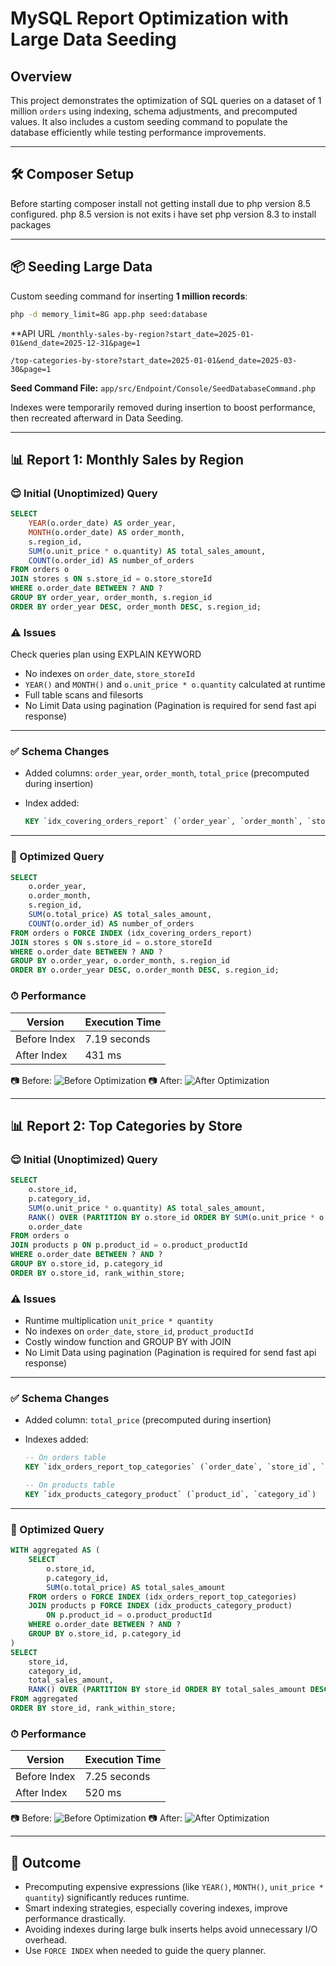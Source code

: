 # MySQL Report Optimization with Large Data Seeding

## Overview

This project demonstrates the optimization of SQL queries on a dataset of 1 million `orders` using indexing, schema adjustments, and precomputed values. It also includes a custom seeding command to populate the database efficiently while testing performance improvements.

---

## 🛠 Composer Setup

Before starting composer install not getting install due to php version 8.5 configured. php 8.5 version is not exits i have set php version 8.3 to install packages 

---

## 📦 Seeding Large Data

Custom seeding command for inserting **1 million records**:

```bash
php -d memory_limit=8G app.php seed:database
```

**API URL
`/monthly-sales-by-region?start_date=2025-01-01&end_date=2025-12-31&page=1`

`/top-categories-by-store?start_date=2025-01-01&end_date=2025-03-30&page=1`

**Seed Command File:**
`app/src/Endpoint/Console/SeedDatabaseCommand.php`

Indexes were temporarily removed during insertion to boost performance, then recreated afterward in Data Seeding.

---

## 📊 Report 1: Monthly Sales by Region

### 😌 Initial (Unoptimized) Query

```sql
SELECT
    YEAR(o.order_date) AS order_year,
    MONTH(o.order_date) AS order_month,
    s.region_id,
    SUM(o.unit_price * o.quantity) AS total_sales_amount,
    COUNT(o.order_id) AS number_of_orders
FROM orders o
JOIN stores s ON s.store_id = o.store_storeId
WHERE o.order_date BETWEEN ? AND ?
GROUP BY order_year, order_month, s.region_id
ORDER BY order_year DESC, order_month DESC, s.region_id;
```

### ⚠️ Issues 

Check queries plan using EXPLAIN KEYWORD

* No indexes on `order_date`, `store_storeId`
* `YEAR()` and `MONTH()` and `o.unit_price * o.quantity` calculated at runtime
* Full table scans and filesorts
* No Limit Data using pagination (Pagination is required for send fast api response)

---

### ✅ Schema Changes

* Added columns: `order_year`, `order_month`, `total_price` (precomputed during insertion)
* Index added:

  ```sql
  KEY `idx_covering_orders_report` (`order_year`, `order_month`, `store_storeId`, `total_price`, `order_id`)
  ```

---

### 🚀 Optimized Query

```sql
SELECT
    o.order_year,
    o.order_month,
    s.region_id,
    SUM(o.total_price) AS total_sales_amount,
    COUNT(o.order_id) AS number_of_orders
FROM orders o FORCE INDEX (idx_covering_orders_report)
JOIN stores s ON s.store_id = o.store_storeId
WHERE o.order_date BETWEEN ? AND ?
GROUP BY o.order_year, o.order_month, s.region_id
ORDER BY o.order_year DESC, o.order_month DESC, s.region_id;
```

### ⏱ Performance

| Version      | Execution Time |
| ------------ | -------------- |
| Before Index | 7.19 seconds   |
| After Index  | 431 ms         |

📷 Before: ![Before Optimization](https://prnt.sc/IGCzQFax_InC)
📷 After:  ![After Optimization](https://prnt.sc/QNFNk2DlUy7Y)

---

## 📊 Report 2: Top Categories by Store

### 😌 Initial (Unoptimized) Query

```sql
SELECT
    o.store_id,
    p.category_id,
    SUM(o.unit_price * o.quantity) AS total_sales_amount,
    RANK() OVER (PARTITION BY o.store_id ORDER BY SUM(o.unit_price * o.quantity) DESC) AS rank_within_store,
    o.order_date
FROM orders o
JOIN products p ON p.product_id = o.product_productId
WHERE o.order_date BETWEEN ? AND ?
GROUP BY o.store_id, p.category_id
ORDER BY o.store_id, rank_within_store;
```

### ⚠️ Issues

* Runtime multiplication `unit_price * quantity`
* No indexes on `order_date`, `store_id`, `product_productId`
* Costly window function and GROUP BY with JOIN
* No Limit Data using pagination (Pagination is required for send fast api response)

---

### ✅ Schema Changes

* Added column: `total_price` (precomputed during insertion)
* Indexes added:

  ```sql
  -- On orders table
  KEY `idx_orders_report_top_categories` (`order_date`, `store_id`, `product_productId`, `total_price`),

  -- On products table
  KEY `idx_products_category_product` (`product_id`, `category_id`)
  ```

---

### 🚀 Optimized Query

```sql
WITH aggregated AS (
    SELECT
        o.store_id,
        p.category_id,
        SUM(o.total_price) AS total_sales_amount
    FROM orders o FORCE INDEX (idx_orders_report_top_categories)
    JOIN products p FORCE INDEX (idx_products_category_product)
        ON p.product_id = o.product_productId
    WHERE o.order_date BETWEEN ? AND ?
    GROUP BY o.store_id, p.category_id
)
SELECT
    store_id,
    category_id,
    total_sales_amount,
    RANK() OVER (PARTITION BY store_id ORDER BY total_sales_amount DESC) AS rank_within_store
FROM aggregated
ORDER BY store_id, rank_within_store;
```

### ⏱ Performance

| Version      | Execution Time |
| ------------ | -------------- |
| Before Index | 7.25 seconds   |
| After Index  | 520 ms         |

📷 Before: ![Before Optimization](https://prnt.sc/XEPkzL9hNbob)
📷 After:  ![After Optimization](https://prnt.sc/-6-wVMeO8qer)

---

## 🧠 Outcome

* Precomputing expensive expressions (like `YEAR()`, `MONTH()`, `unit_price * quantity`) significantly reduces runtime.
* Smart indexing strategies, especially covering indexes, improve performance drastically.
* Avoiding indexes during large bulk inserts helps avoid unnecessary I/O overhead.
* Use `FORCE INDEX` when needed to guide the query planner.
